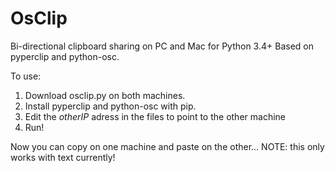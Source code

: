 # OsClip
Bi-directional clipboard sharing on PC and Mac for Python 3.4+
Based on pyperclip and python-osc.

To use:
1. Download osclip.py on both machines.
2. Install pyperclip and python-osc with pip.
3. Edit the <i>otherIP</i> adress in the files to point to the other machine
4. Run!

Now you can copy on one machine and paste on the other...
NOTE: this only works with text currently!
